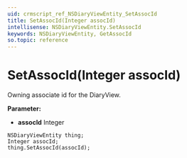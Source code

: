 ```yaml
---
uid: crmscript_ref_NSDiaryViewEntity_SetAssocId
title: SetAssocId(Integer assocId)
intellisense: NSDiaryViewEntity.SetAssocId
keywords: NSDiaryViewEntity, GetAssocId
so.topic: reference
---
```


# SetAssocId(Integer assocId)

Owning associate id for the DiaryView.

**Parameter:** 
* **assocId** Integer

```crmscript
NSDiaryViewEntity thing;
Integer assocId;
thing.SetAssocId(assocId);
```

